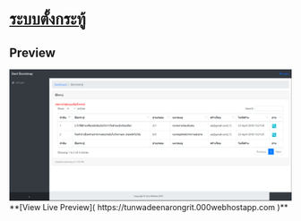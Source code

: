 # [ระบบตั้งกระทู้](https://github.com/tunwadee/webboard)


## Preview

<img src="img/Preview.png">
**[View Live Preview]( https://tunwadeenarongrit.000webhostapp.com )**
